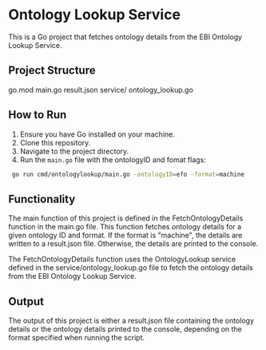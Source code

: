 # Ontology Lookup Service

This is a Go project that fetches ontology details from the EBI Ontology Lookup Service.

## Project Structure

go.mod main.go result.json service/ ontology_lookup.go


## How to Run

1. Ensure you have Go installed on your machine.
2. Clone this repository.
3. Navigate to the project directory.
4. Run the `main.go` file with the ontologyID and fomat flags:

```sh
 go run cmd/ontologylookup/main.go -ontologyID=efo -format=machine
```

## Functionality
The main function of this project is defined in the FetchOntologyDetails function in the main.go file. This function fetches ontology details for a given ontology ID and format. If the format is "machine", the details are written to a result.json file. Otherwise, the details are printed to the console.

The FetchOntologyDetails function uses the OntologyLookup service defined in the service/ontology_lookup.go file to fetch the ontology details from the EBI Ontology Lookup Service.

## Output
The output of this project is either a result.json file containing the ontology details or the ontology details printed to the console, depending on the format specified when running the script.
